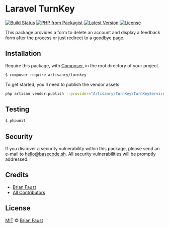 # Laravel TurnKey

[![Build Status](https://img.shields.io/travis/artisanry/Turnkey/master.svg?style=flat-square)](https://travis-ci.org/artisanry/Turnkey)
[![PHP from Packagist](https://img.shields.io/packagist/php-v/artisanry/turnkey.svg?style=flat-square)]()
[![Latest Version](https://img.shields.io/github/release/artisanry/Turnkey.svg?style=flat-square)](https://github.com/artisanry/Turnkey/releases)
[![License](https://img.shields.io/packagist/l/artisanry/Turnkey.svg?style=flat-square)](https://packagist.org/packages/artisanry/Turnkey)

This package provides a form to delete an account and display a feedback form after the process or just redirect to a goodbye page.

## Installation

Require this package, with [Composer](https://getcomposer.org/), in the root directory of your project.

``` bash
$ composer require artisanry/turnkey
```

To get started, you'll need to publish the vendor assets:

```bash
php artisan vendor:publish --provider="Artisanry\TurnKey\TurnKeyServiceProvider"
```

## Testing

``` bash
$ phpunit
```

## Security

If you discover a security vulnerability within this package, please send an e-mail to hello@basecode.sh. All security vulnerabilities will be promptly addressed.

## Credits

- [Brian Faust](https://github.com/faustbrian)
- [All Contributors](../../contributors)

## License

[MIT](LICENSE) © [Brian Faust](https://basecode.sh)
